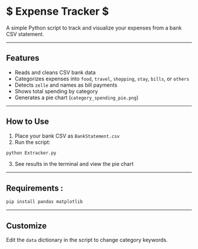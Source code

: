 
# $ Expense Tracker $

A simple Python script to track and visualize your expenses from a bank CSV statement.

---

## Features

* Reads and cleans CSV bank data
* Categorizes expenses into `food`, `travel`, `shopping`, `stay`, `bills`, or `others`
* Detects `zelle` and names as bill payments
* Shows total spending by category
* Generates a pie chart (`category_spending_pie.png`)

---

## How to Use

1. Place your bank CSV as `BankStatement.csv`
2. Run the script:

```bash
python Extracker.py
```

3. See results in the terminal and view the pie chart

---

## Requirements : 

```bash
pip install pandas matplotlib
```

---

## Customize

Edit the `data` dictionary in the script to change category keywords.
